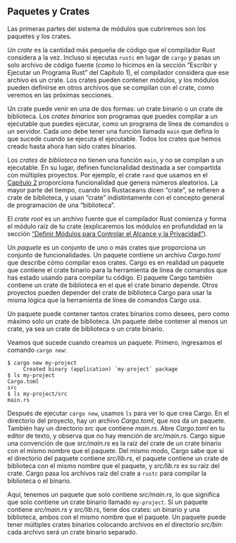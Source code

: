 ## Paquetes y Crates

Las primeras partes del sistema de módulos que cubriremos son los paquetes y los
crates.

Un _crate_ es la cantidad más pequeña de código que el compilador Rust considera
a la vez. Incluso si ejecutas `rustc` en lugar de `cargo` y pasas un solo
archivo de código fuente (como lo hicimos en la sección “Escribir y Ejecutar un
Programa Rust” del Capítulo 1), el compilador considera que ese archivo es un
crate. Los crates pueden contener módulos, y los módulos pueden definirse en
otros archivos que se compilan con el crate, como veremos en las próximas
secciones.

Un crate puede venir en una de dos formas: un crate binario o un crate de
biblioteca. Los _crates binarios_ son programas que puedes compilar a un
ejecutable que puedes ejecutar, como un programa de línea de comandos o un
servidor. Cada uno debe tener una función llamada `main` que defina lo que
sucede cuando se ejecuta el ejecutable. Todos los crates que hemos creado hasta
ahora han sido crates binarios.

Los _crates de biblioteca_ no tienen una función `main`, y no se compilan a un
ejecutable. En su lugar, definen funcionalidad destinada a ser compartida con
múltiples proyectos. Por ejemplo, el crate `rand` que usamos en el [Capítulo
2][rand]<!-- ignore --> proporciona funcionalidad que genera números aleatorios.
La mayor parte del tiempo, cuando los Rustaceans dicen “crate”, se refieren a
crate de biblioteca, y usan “crate” indistintamente con el concepto general de
programación de una “biblioteca”.

El _crate root_ es un archivo fuente que el compilador Rust comienza y forma el
módulo raíz de tu crate (explicaremos los módulos en profundidad en la sección
[“Definir Módulos para Controlar el Alcance y la Privacidad”][modules]<!-- ignore
-->).

Un _paquete_ es un conjunto de uno o más crates que proporciona un conjunto de
funcionalidades. Un paquete contiene un archivo _Cargo.toml_ que describe cómo
compilar esos crates. Cargo es en realidad un paquete que contiene el crate
binario para la herramienta de línea de comandos que has estado usando para
compilar tu código. El paquete Cargo también contiene un crate de biblioteca en
el que el crate binario depende. Otros proyectos pueden depender del crate de
biblioteca Cargo para usar la misma lógica que la herramienta de línea de
comandos Cargo usa.

Un paquete puede contener tantos crates binarios como desees, pero como máximo
solo un crate de biblioteca. Un paquete debe contener al menos un crate, ya sea
un crate de biblioteca o un crate binario.

Veamos qué sucede cuando creamos un paquete. Primero, ingresamos el comando
`cargo new`:

```console
$ cargo new my-project
     Created binary (application) `my-project` package
$ ls my-project
Cargo.toml
src
$ ls my-project/src
main.rs
```

Después de ejecutar `cargo new`, usamos `ls` para ver lo que crea Cargo. En el
directorio del proyecto, hay un archivo _Cargo.toml_, que nos da un paquete.
También hay un directorio _src_ que contiene _main.rs_. Abre _Cargo.toml_ en tu
editor de texto, y observa que no hay mención de _src/main.rs_. Cargo sigue una
convención de que _src/main.rs_ es la raíz del crate de un crate binario con el
mismo nombre que el paquete. Del mismo modo, Cargo sabe que si el directorio del
paquete contiene _src/lib.rs_, el paquete contiene un crate de biblioteca con el
mismo nombre que el paquete, y _src/lib.rs_ es su raíz del crate. Cargo pasa los
archivos raíz del crate a `rustc` para compilar la biblioteca o el binario.

Aquí, tenemos un paquete que solo contiene _src/main.rs_, lo que significa que
solo contiene un crate binario llamado `my-project`. Si un paquete contiene
_src/main.rs_ y _src/lib.rs_, tiene dos crates: un binario y una biblioteca,
ambos con el mismo nombre que el paquete. Un paquete puede tener múltiples
crates binarios colocando archivos en el directorio _src/bin_: cada archivo será
un crate binario separado.

[modules]: ch07-02-defining-modules-to-control-scope-and-privacy.html
[rand]: ch02-00-guessing-game-tutorial.html#generar-un-numero-aleatorio
